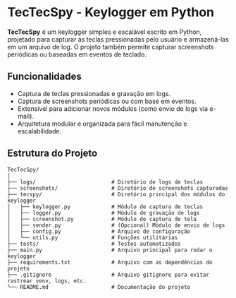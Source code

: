 # TecTecSpy - Keylogger em Python

**TecTecSpy** é um keylogger simples e escalável escrito em Python, projetado para capturar as teclas pressionadas pelo usuário e armazená-las em um arquivo de log. O projeto também permite capturar screenshots periódicas ou baseadas em eventos de teclado.

## Funcionalidades

- Captura de teclas pressionadas e gravação em logs.
- Captura de screenshots periódicas ou com base em eventos.
- Extensível para adicionar novos módulos (como envio de logs via e-mail).
- Arquitetura modular e organizada para fácil manutenção e escalabilidade.

## Estrutura do Projeto

```plaintext
TecTecSpy/
│
├── logs/                        # Diretório de logs de teclas
├── screenshots/                 # Diretório de screenshots capturadas
├── tecspy/                      # Diretório principal dos módulos do keylogger
│   ├── keylogger.py             # Módulo de captura de teclas
│   ├── logger.py                # Módulo de gravação de logs
│   ├── screenshot.py            # Módulo de captura de tela
│   ├── sender.py                # (Opcional) Módulo de envio de logs
│   ├── config.py                # Arquivo de configuração
│   └── utils.py                 # Funções utilitárias
├── tests/                       # Testes automatizados
├── main.py                      # Arquivo principal para rodar o keylogger
├── requirements.txt             # Arquivo com as dependências do projeto
├── .gitignore                   # Arquivo gitignore para evitar rastrear venv, logs, etc.
└── README.md                    # Documentação do projeto
